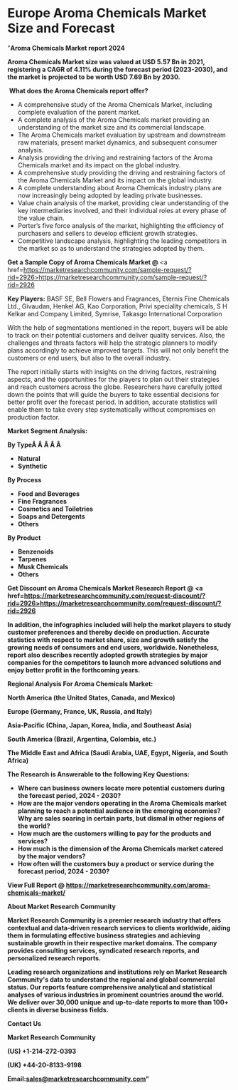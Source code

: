 # Europe Aroma Chemicals Market Size and Forecast
"<strong>Aroma Chemicals Market report 2024</strong>

<strong>Aroma Chemicals Market size was valued at USD 5.57 Bn in 2021, registering a CAGR of 4.11% during the forecast period (2023-2030), and the market is projected to be worth USD 7.69 Bn by 2030.</strong>

 <strong><b>What does the Aroma Chemicals report offer?</b></strong>
<ul>
  <li>A comprehensive study of the Aroma Chemicals Market, including complete evaluation of the parent market.</li>
  <li>A complete analysis of the Aroma Chemicals market providing an understanding of the market size and its commercial landscape.</li>
  <li>The Aroma Chemicals market evaluation by upstream and downstream raw materials, present market dynamics, and subsequent consumer analysis.</li>
  <li>Analysis providing the driving and restraining factors of the Aroma Chemicals market and its impact on the global industry.</li>
  <li>A comprehensive study providing the driving and restraining factors of the Aroma Chemicals Market and its impact on the global industry.</li>
  <li>A complete understanding about Aroma Chemicals industry plans are now increasingly being adopted by leading private businesses.</li>
  <li>Value chain analysis of the market, providing clear understanding of the key intermediaries involved, and their individual roles at every phase of the value chain.</li>
  <li>Porter’s five force analysis of the market, highlighting the efficiency of purchasers and sellers to develop efficient growth strategies.</li>
  <li>Competitive landscape analysis, highlighting the leading competitors in the market so as to understand the strategies adopted by them.</li>
</ul>

<strong>Get a Sample Copy of Aroma Chemicals Market @ </strong><a href=https://marketresearchcommunity.com/sample-request/?rid=2926><u>https://marketresearchcommunity.com/sample-request/?rid=2926</u></a>

<strong>Key Players:</strong> 
BASF SE, Bell Flowers and Fragrances, Eternis Fine Chemicals Ltd., Givaudan, Henkel AG, Kao Corporation, Privi speciality chemicals, S H Kelkar and Company Limited, Symrise, Takasgo International Corporation

With the help of segmentations mentioned in the report, buyers will be able to track on their potential customers and deliver quality services. Also, the challenges and threats factors will help the strategic planners to modify plans accordingly to achieve improved targets. This will not only benefit the customers or end users, but also to the overall industry.

The report initially starts with insights on the driving factors, restraining aspects, and the opportunities for the players to plan out their strategies and reach customers across the globe. Researchers have carefully jotted down the points that will guide the buyers to take essential decisions for better profit over the forecast period. In addition, accurate statistics will enable them to take every step systematically without compromises on production factor.

<strong>Market Segment Analysis:</strong>


<strong><strong>By TypeÂ Â Â Â Â  </strong></h4>
<ul>
 	<li>Natural</li>
 	<li>Synthetic</li>
</ul>
<strong><strong>By Process </strong></h4>
<ul>
 	<li>Food and Beverages</li>
 	<li>Fine Fragrances</li>
 	<li>Cosmetics and Toiletries</li>
 	<li>Soaps and Detergents</li>
 	<li>Others</li>
</ul>
<strong><strong>By Product </strong></h4>
<ul>
 	<li>Benzenoids</li>
 	<li>Tarpenes</li>
 	<li>Musk Chemicals</li>
 	<li>Others</li>
</ul>

<strong>Get Discount on Aroma Chemicals Market Research Report @ </b></strong><a href=https://marketresearchcommunity.com/request-discount/?rid=2926><u>https://marketresearchcommunity.com/request-discount/?rid=2926</u></a>

In addition, the infographics included will help the market players to study customer preferences and thereby decide on production. Accurate statistics with respect to market share, size and growth satisfy the growing needs of consumers and end users, worldwide. Nonetheless, report also describes recently adopted growth strategies by major companies for the competitors to launch more advanced solutions and enjoy better profit in the forthcoming years.

<strong>Regional Analysis For Aroma Chemicals Market:</strong>

<strong>North America</strong> (the United States, Canada, and Mexico)

<strong>Europe</strong> (Germany, France, UK, Russia, and Italy)

<strong>Asia-Pacific</strong> (China, Japan, Korea, India, and Southeast Asia)

<strong>South America</strong> (Brazil, Argentina, Colombia, etc.)

<strong>The Middle East and Africa</strong> (Saudi Arabia, UAE, Egypt, Nigeria, and South Africa)

<strong>The Research is Answerable to the following Key Questions:</strong>
<ul>
 	<li>Where can business owners locate more potential customers during the forecast period, 2024 - 2030?</li>
 	<li>How are the major vendors operating in the Aroma Chemicals market planning to reach a potential audience in the emerging economies? Why are sales soaring in certain parts, but dismal in other regions of the world?</li>
 	<li>How much are the customers willing to pay for the products and services?</li>
 	<li>How much is the dimension of the Aroma Chemicals market catered by the major vendors?</li>
 	<li>How often will the customers buy a product or service during the forecast period, 2024 - 2030?</li>
</ul>

<strong>View Full Report @</strong> <a href=https://marketresearchcommunity.com/aroma-chemicals-market/>https://marketresearchcommunity.com/aroma-chemicals-market/</a>

<strong>About Market Research Community</strong>

Market Research Community is a premier research industry that offers contextual and data-driven research services to clients worldwide, aiding them in formulating effective business strategies and achieving sustainable growth in their respective market domains. The company provides consulting services, syndicated research reports, and personalized research reports.

Leading research organizations and institutions rely on Market Research Community's data to understand the regional and global commercial status. Our reports feature comprehensive analytical and statistical analyses of various industries in prominent countries around the world. We deliver over 30,000 unique and up-to-date reports to more than 100+ clients in diverse business fields.

<strong>Contact Us</strong>

<strong>Market Research Community</strong>

(US) +1-214-272-0393

(UK) +44-20-8133-9198

<strong>Email:</strong>sales@marketresearchcommunity.com"
